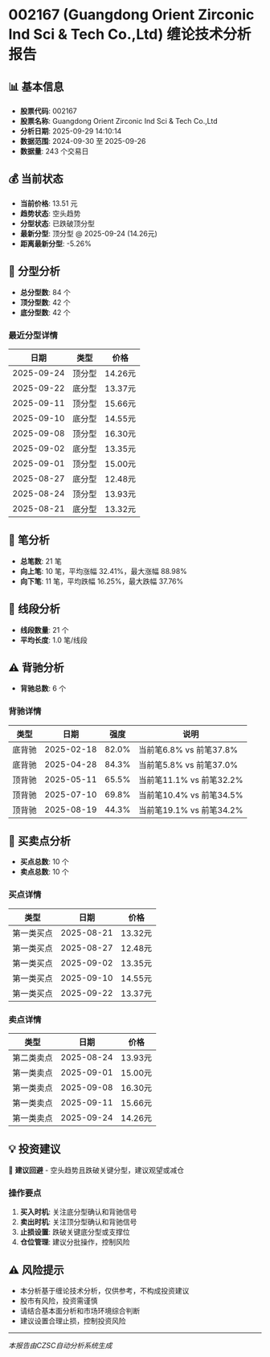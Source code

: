 # 002167 (Guangdong Orient Zirconic Ind Sci & Tech Co.,Ltd) 缠论技术分析报告

## 📊 基本信息

- **股票代码**: 002167
- **股票名称**: Guangdong Orient Zirconic Ind Sci & Tech Co.,Ltd
- **分析日期**: 2025-09-29 14:10:14
- **数据范围**: 2024-09-30 至 2025-09-26
- **数据量**: 243 个交易日

## 💰 当前状态

- **当前价格**: 13.51 元
- **趋势状态**: 空头趋势
- **分型状态**: 已跌破顶分型
- **最新分型**: 顶分型 @ 2025-09-24 (14.26元)
- **距离最新分型**: -5.26%

## 🔺 分型分析

- **总分型数**: 84 个
- **顶分型数**: 42 个
- **底分型数**: 42 个

### 最近分型详情

| 日期 | 类型 | 价格 |
|------|------|------|
| 2025-09-24 | 顶分型 | 14.26元 |
| 2025-09-22 | 底分型 | 13.37元 |
| 2025-09-11 | 顶分型 | 15.66元 |
| 2025-09-10 | 底分型 | 14.55元 |
| 2025-09-08 | 顶分型 | 16.30元 |
| 2025-09-02 | 底分型 | 13.35元 |
| 2025-09-01 | 顶分型 | 15.00元 |
| 2025-08-27 | 底分型 | 12.48元 |
| 2025-08-24 | 顶分型 | 13.93元 |
| 2025-08-21 | 底分型 | 13.32元 |

## 📏 笔分析

- **总笔数**: 21 笔
- **向上笔**: 10 笔，平均涨幅 32.41%，最大涨幅 88.98%
- **向下笔**: 11 笔，平均跌幅 16.25%，最大跌幅 37.76%

## 📐 线段分析

- **线段数量**: 21 个
- **平均长度**: 1.0 笔/线段

## ⚠️ 背驰分析

- **背驰总数**: 6 个

### 背驰详情

| 类型 | 日期 | 强度 | 说明 |
|------|------|------|------|
| 底背驰 | 2025-02-18 | 82.0% | 当前笔6.8% vs 前笔37.8% |
| 底背驰 | 2025-04-28 | 84.3% | 当前笔5.8% vs 前笔37.0% |
| 顶背驰 | 2025-05-11 | 65.5% | 当前笔11.1% vs 前笔32.2% |
| 顶背驰 | 2025-07-10 | 69.8% | 当前笔10.4% vs 前笔34.5% |
| 顶背驰 | 2025-08-19 | 44.3% | 当前笔19.1% vs 前笔34.2% |

## 🎯 买卖点分析

- **买点总数**: 10 个
- **卖点总数**: 10 个

### 买点详情

| 类型 | 日期 | 价格 |
|------|------|------|
| 第一类买点 | 2025-08-21 | 13.32元 |
| 第一类买点 | 2025-08-27 | 12.48元 |
| 第一类买点 | 2025-09-02 | 13.35元 |
| 第一类买点 | 2025-09-10 | 14.55元 |
| 第一类买点 | 2025-09-22 | 13.37元 |

### 卖点详情

| 类型 | 日期 | 价格 |
|------|------|------|
| 第二类卖点 | 2025-08-24 | 13.93元 |
| 第一类卖点 | 2025-09-01 | 15.00元 |
| 第一类卖点 | 2025-09-08 | 16.30元 |
| 第一类卖点 | 2025-09-11 | 15.66元 |
| 第一类卖点 | 2025-09-24 | 14.26元 |

## 💡 投资建议

🔴 **建议回避** - 空头趋势且跌破关键分型，建议观望或减仓

### 操作要点

1. **买入时机**: 关注底分型确认和背驰信号
2. **卖出时机**: 关注顶分型确认和背驰信号
3. **止损设置**: 跌破关键底分型或支撑位
4. **仓位管理**: 建议分批操作，控制风险

## ⚠️ 风险提示

- 本分析基于缠论技术分析，仅供参考，不构成投资建议
- 股市有风险，投资需谨慎
- 请结合基本面分析和市场环境综合判断
- 建议设置合理止损，控制投资风险

---
*本报告由CZSC自动分析系统生成*
